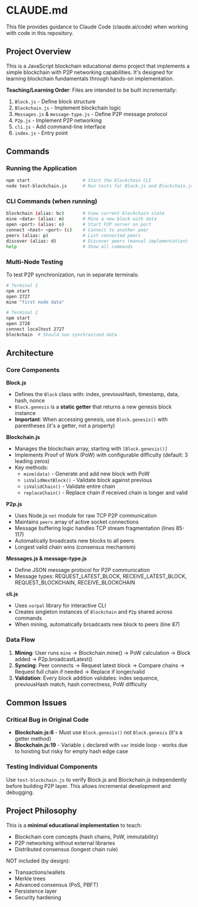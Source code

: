 # CLAUDE.md

This file provides guidance to Claude Code (claude.ai/code) when working with code in this repository.

## Project Overview

This is a JavaScript blockchain educational demo project that implements a simple blockchain with P2P networking capabilities. It's designed for learning blockchain fundamentals through hands-on implementation.

**Teaching/Learning Order**: Files are intended to be built incrementally:
1. `Block.js` - Define block structure
2. `Blockchain.js` - Implement blockchain logic
3. `Messages.js` & `message-type.js` - Define P2P message protocol
4. `P2p.js` - Implement P2P networking
5. `cli.js` - Add command-line interface
6. `index.js` - Entry point

## Commands

### Running the Application
```bash
npm start                    # Start the blockchain CLI
node test-blockchain.js      # Run tests for Block.js and Blockchain.js
```

### CLI Commands (when running)
```bash
blockchain (alias: bc)       # View current blockchain state
mine <data> (alias: m)       # Mine a new block with data
open <port> (alias: o)       # Start P2P server on port
connect <host> <port> (c)    # Connect to another peer
peers (alias: p)             # List connected peers
discover (alias: d)          # Discover peers (manual implementation)
help                         # Show all commands
```

### Multi-Node Testing
To test P2P synchronization, run in separate terminals:
```bash
# Terminal 1
npm start
open 2727
mine "first node data"

# Terminal 2
npm start
open 2728
connect localhost 2727
blockchain  # Should see synchronized data
```

## Architecture

### Core Components

**Block.js**
- Defines the `Block` class with: index, previousHash, timestamp, data, hash, nonce
- `Block.genesis` is a **static getter** that returns a new genesis block instance
- **Important**: When accessing genesis, use `Block.genesis()` with parentheses (it's a getter, not a property)

**Blockchain.js**
- Manages the blockchain array, starting with `[Block.genesis()]`
- Implements Proof of Work (PoW) with configurable difficulty (default: 3 leading zeros)
- Key methods:
  - `mine(data)` - Generate and add new block with PoW
  - `isValidNextBlock()` - Validate block against previous
  - `isValidChain()` - Validate entire chain
  - `replaceChain()` - Replace chain if received chain is longer and valid

**P2p.js**
- Uses Node.js `net` module for raw TCP P2P communication
- Maintains `peers` array of active socket connections
- Message buffering logic handles TCP stream fragmentation (lines 85-117)
- Automatically broadcasts new blocks to all peers
- Longest valid chain wins (consensus mechanism)

**Messages.js & message-type.js**
- Define JSON message protocol for P2P communication
- Message types: REQUEST_LATEST_BLOCK, RECEIVE_LATEST_BLOCK, REQUEST_BLOCKCHAIN, RECEIVE_BLOCKCHAIN

**cli.js**
- Uses `vorpal` library for interactive CLI
- Creates singleton instances of `Blockchain` and `P2p` shared across commands
- When mining, automatically broadcasts new block to peers (line 87)

### Data Flow

1. **Mining**: User runs `mine` → Blockchain.mine() → PoW calculation → Block added → P2p.broadcastLatest()
2. **Syncing**: Peer connects → Request latest block → Compare chains → Request full chain if needed → Replace if longer/valid
3. **Validation**: Every block addition validates: index sequence, previousHash match, hash correctness, PoW difficulty

## Common Issues

### Critical Bug in Original Code
- **Blockchain.js:6** - Must use `Block.genesis()` not `Block.genesis` (it's a getter method)
- **Blockchain.js:19** - Variable `i` declared with `var` inside loop - works due to hoisting but risky for empty hash edge case

### Testing Individual Components
Use `test-blockchain.js` to verify Block.js and Blockchain.js independently before building P2P layer. This allows incremental development and debugging.

## Project Philosophy

This is a **minimal educational implementation** to teach:
- Blockchain core concepts (hash chains, PoW, immutability)
- P2P networking without external libraries
- Distributed consensus (longest chain rule)

NOT included (by design):
- Transactions/wallets
- Merkle trees
- Advanced consensus (PoS, PBFT)
- Persistence layer
- Security hardening